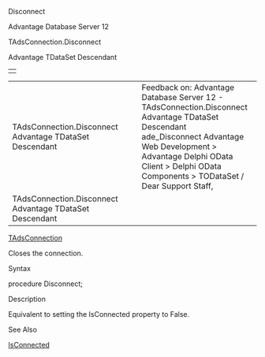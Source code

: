 Disconnect




Advantage Database Server 12  

TAdsConnection.Disconnect

Advantage TDataSet Descendant

|  |
| --- |
|  |

|  |  |  |  |  |
| --- | --- | --- | --- | --- |
| TAdsConnection.Disconnect  Advantage TDataSet Descendant |  |  | Feedback on: Advantage Database Server 12 - TAdsConnection.Disconnect Advantage TDataSet Descendant ade\_Disconnect Advantage Web Development > Advantage Delphi OData Client > Delphi OData Components > TODataSet / Dear Support Staff, |  |
| TAdsConnection.Disconnect  Advantage TDataSet Descendant |  |  |  |  |

[TAdsConnection](ade_tadsconnection_7.htm)

Closes the connection.

Syntax

procedure Disconnect;

Description

Equivalent to setting the IsConnected property to False.

See Also

[IsConnected](ade_isconnected_tadsconnection.htm)